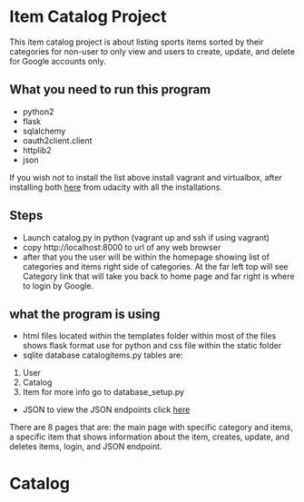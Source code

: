 # Item Catalog Project

This item catalog project is about listing sports items sorted by their categories for non-user to only view and users to create, update, and delete for Google accounts only.

## What you need to run this program

* python2
* flask
* sqlalchemy
* oauth2client.client
* httplib2
* json

If you wish not to install the list above install vagrant and virtualbox, after installing both [here](https://github.com/udacity/fullstack-nanodegree-vm) from udacity with all the installations.

## Steps

* Launch catalog.py in python (vagrant up and ssh if using vagrant)
* copy http://localhost:8000 to url of any web browser
* after that you the user will be within the homepage showing list of categories and items right side of categories. At the far left top will see Category link that will take you back to home page and far right is where to login by Google.

## what the program is using

* html files located within the templates folder within most of the files shows flask format use for python and css file within the static folder
* sqlite database catalogitems.py tables are:
1. User
2. Catalog
3. Item
for more info go to database_setup.py
* JSON to view the JSON endpoints click [here](http://localhost:8000/catalog/catalog.json)

There are 8 pages that are: the main page with specific category and items, a specific item that shows information about the item, creates, update, and deletes items, login, and JSON endpoint.
# Catalog
